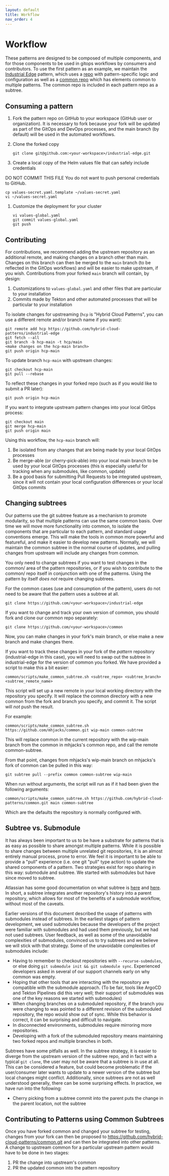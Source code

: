 ```yaml
---
layout: default
title: Workflow
nav_order: 4
---
```


# Workflow

These patterns are designed to be composed of multiple components, and for those components to be used in gitops
workflows by consumers and contributors.  To use the first pattern as an example, we maintain the [Industrial Edge](industrial-edge) pattern, which uses a [repo](https://github.com/hybrid-cloud-patterns/industrial-edge) with pattern-specific logic and configuration as well as a [common repo](https://github.com/hybrid-cloud-patterns/common) which has elements common to multiple patterns.  The common repo is included in each pattern repo as a subtree.

## Consuming a pattern 

1. Fork the pattern repo on GitHub to your workspace (GitHub user or organization). It is necessary to fork because your fork will be updated as part of the GitOps and DevOps processes, and the main branch (by default) will be used in the automated workflows.

1. Clone the forked copy

   `git clone git@github.com:<your-workspace>/industrial-edge.git`

1. Create a local copy of the Helm values file that can safely include credentials

  DO NOT COMMIT THIS FILE
  You do not want to push personal credentials to GitHub.
   ```
   cp values-secret.yaml.template ~/values-secret.yaml
   vi ~/values-secret.yaml
   ```

1. Customize the deployment for your cluster

   ```
   vi values-global.yaml
   git commit values-global.yaml
   git push
   ```

## Contributing

For contributions, we recommend adding the upstream repository as an additional remote, and making changes on a
branch other than main.  Changes on this branch can then be merged to the `main` branch (to be reflected in the GitOps
workflows) and will be easier to make upstream, if you wish.  Contributions from your forked `main` branch will contain, by design:

1. Customizations to `values-global.yaml` and other files that are particular to your installation
1. Commits made by Tekton and other automated processes that will be particular to your installation

To isolate changes for upstreaming (`hcp` is "Hybrid Cloud Patterns", you can use a different remote and/or branch name
if you want):

   ```
   git remote add hcp https://github.com/hybrid-cloud-patterns/industrial-edge
   git fetch --all
   git branch -b hcp-main -t hcp/main
   <make changes on the hcp-main branch>
   git push origin hcp-main
   ```

To update branch `hcp-main` with upstream changes:
   ```
   git checkout hcp-main
   git pull --rebase 
   ```

To reflect these changes in your forked repo (such as if you would like to submit a PR later):
   ```
   git push origin hcp-main
   ```

If you want to integrate upstream pattern changes into your local GitOps process:
   ```
   git checkout main
   git merge hcp-main
   git push origin main
   ```

Using this workflow, the `hcp-main` branch will:

1. Be isolated from any changes that are being made by your local GitOps processes
1. Be merge-able (or cherry-pick-able) into your local main branch to be used by your local GitOps processes 
(this is especially useful for tracking when any submodules, like common, update)
1. Be a good basis for submitting Pull Requests to be integrated upstream, since it will not contain your local configuration differences or your local GitOps commits

## Changing subtrees

Our patterns use the git subtree feature as a mechanism to promote modularity, so that multiple patterns can use the
same common basis.  Over time we will move more functionality into common, to isolate the components that are 
particular to each pattern, and standard usage conventions emerge.  This will make the tools in common more powerful and featureful, and make it easier to develop new patterns.  Normally, we will maintain the common subtree in the normal course of updates, and pulling changes from upstream will include any changes from common.

You only need to change subtrees if you want to test changes in the common/ area of the pattern repositories, or if you wish to contribute to the common/ repo itself in conjunction with one of the patterns. Using the pattern by itself _does not_ require changing subtrees.

For the common cases (use and consumption of the pattern), users do not need to be aware that the pattern uses a subtree at all.

   ```
   git clone https://github.com/<your-workspace>/industrial-edge
   ```

If you want to change and track your own version of common, you should fork and clone our common repo separately:

   ```
   git clone https://github.com/<your-workspace>/common
   ```

Now, you can make changes in your fork's main branch, or else make a new branch and make changes there.

If you want to track these changes in your fork of the *pattern* repository (industrial-edge in this case), you will need to swap out the subtree in industrial-edge for the version of common you forked.  We have provided a script to make this a bit easier:

   ```
   common/scripts/make_common_subtree.sh <subtree_repo> <subtree_branch> <subtree_remote_name>
   ```

This script will set up a new remote in your local working directory with the repository you specify. It will replace the common directory with a new common from the fork and branch you specify, and commit it.  The script will *not* push the result.

For example:

   ```
   common/scripts/make_common_subtree.sh https://github.com/mhjacks/common.git wip-main common-subtree
   ```

This will replace common in the current repository with the wip-main branch from the common in mhjacks's common repo, and call the remote common-subtree.

From that point, changes from mhjacks's wip-main branch on mhjacks's fork of common can be pulled in this way:

   ```
   git subtree pull --prefix common common-subtree wip-main
   ```

When run without arguments, the script will run as if it had been given the following arguments:

   ```
   common/scripts/make_common_subtree.sh https://github.com/hybrid-cloud-patterns/common.git main common-subtree
   ```

Which are the defaults the repository is normally configured with.

## Subtree vs. Submodule

It has always been important to us to be have a substrate for patterns that is as easy as possible to share amongst
multiple patterns. While it is possible to share changes between multiple unrelated git repositories, it is an almost
entirely manual process, prone to error. We feel it is important to be able to provide a "pull" experience (i.e. one git "pull" type action) to update the shared components of a pattern. Two strategies exist for repo sharing in this way: submodule and subtree. We started with submodules but have since moved to subtree.

Atlassian has some good documentation on what subtree is [here](https://blog.developer.atlassian.com/the-power-of-git-subtree/) and [here](https://www.atlassian.com/git/tutorials/git-subtree). In short, a subtree integrates another repository's history into a parent repository, which allows for most of the benefits of a submodule workflow, without most of the caveats.

Earlier versions of this document described the usage of patterns with submodules instead of subtrees. In the earliest stages of pattern development, we used submodules because the developers of the project were familiar with submodules and had used them previously, but we had not used subtrees. User feedback, as well as some of the unavoidable complexities of submodules, convinced us to try subtrees and we believe we will stick with that strategy. Some of the unavoidable complexities of submodules include:

- Having to remember to checkout repositories with `--recurse-submdules`, or else doing `git submodule init && git submodule sync`. Experienced developers asked in several of our support channels early on why common was empty.
- Hoping that other tools that are interacting with the repository are compatible with the submodule approach. (To be fair, tools like ArgoCD and Tekton Pipelines did this very well; their support of submodules was one of the key reasons we started with submodules)
- When changing branches on a submoduled repository, if the branch you were changing to was pointed to a different revision of the submoduled repository, the repo would show out of sync. While this behavior is correct, it can be surprising and difficult to navigate.
- In disconnected environments, submodules require mirroring more repositories.
- Developing with a fork of the submoduled repository means maintaining two forked repos and multiple branches in both.

Subtrees have some pitfalls as well. In the subtree strategy, it is easier to diverge from the upstream version of the subtree repo, and in fact with a typical `git clone`, the user may not be aware that a subtree is in use at all. This can be considered a feature, but could become problematic if the user/consumer later wants to update to a newer version of the subtree but local changes might conflict. Additionally, since subtrees are not as well understood generally, there can be some surprising effects. In practice, we have run into the following:

- Cherry picking from a subtree commit into the parent puts the change in the parent location, not the subtree

## Contributing to Patterns using Common Subtrees

Once you have forked common and changed your subtree for testing, changes from your fork can then be proposed to https://github.com/hybrid-cloud-patterns/common.git and can then be integrated into other patterns. A change to upstream common for a particular upstream pattern would have to be done in two stages:

1. PR the change into upstream's common
1. PR the updated common into the pattern repository
